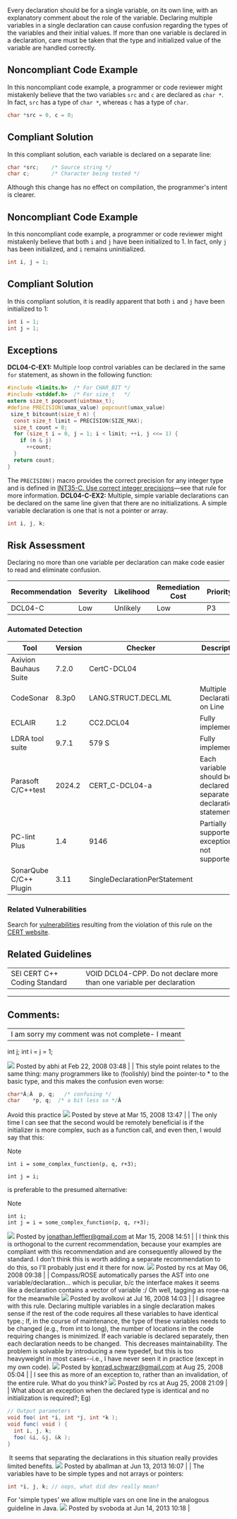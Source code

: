Every declaration should be for a single variable, on its own line, with an explanatory comment about the role of the variable. Declaring multiple variables in a single declaration can cause confusion regarding the types of the variables and their initial values. If more than one variable is declared in a declaration, care must be taken that the type and initialized value of the variable are handled correctly.
## Noncompliant Code Example
In this noncompliant code example, a programmer or code reviewer might mistakenly believe that the two variables `src` and `c` are declared as `char *`. In fact, `src` has a type of `char *`, whereas `c` has a type of `char`.
``` c
char *src = 0, c = 0;
```
## Compliant Solution
In this compliant solution, each variable is declared on a separate line:
``` c
char *src;    /* Source string */
char c;       /* Character being tested */
```
Although this change has no effect on compilation, the programmer's intent is clearer.
## Noncompliant Code Example
In this noncompliant code example, a programmer or code reviewer might mistakenly believe that both `i` and `j` have been initialized to 1. In fact, only `j` has been initialized, and `i` remains uninitialized.
``` c
int i, j = 1;
```
## Compliant Solution
In this compliant solution, it is readily apparent that both `i` and `j` have been initialized to 1:
``` c
int i = 1;
int j = 1;
```
## Exceptions
**DCL04-C-EX1:** Multiple loop control variables can be declared in the same `for` statement, as shown in the following function:
``` c
#include <limits.h>  /* For CHAR_BIT */
#include <stddef.h>  /* For size_t   */
extern size_t popcount(uintmax_t);
#define PRECISION(umax_value) popcount(umax_value) 
 size_t bitcount(size_t n) {
  const size_t limit = PRECISION(SIZE_MAX);
  size_t count = 0;
  for (size_t i = 0, j = 1; i < limit; ++i, j <<= 1) {
    if (n & j)
      ++count;
  }
  return count;
}
```
The `PRECISION()` macro provides the correct precision for any integer type and is defined in [INT35-C. Use correct integer precisions](https://www.securecoding.cert.org/confluence/display/seccode/INT35-C.+Use+correct+integer+precisions)—see that rule for more information.
**DCL04-C-EX2:** Multiple, simple variable declarations can be declared on the same line given that there are no initializations. A simple variable declaration is one that is not a pointer or array.
``` c
int i, j, k;
```
## Risk Assessment
Declaring no more than one variable per declaration can make code easier to read and eliminate confusion.

| Recommendation | Severity | Likelihood | Remediation Cost | Priority | Level |
| ----|----|----|----|----|----|
| DCL04-C | Low | Unlikely | Low | P3 | L3 |

### Automated Detection

| Tool | Version | Checker | Description |
| ----|----|----|----|
| Axivion Bauhaus Suite | 7.2.0 | CertC-DCL04 |  |
| CodeSonar | 8.3p0 | LANG.STRUCT.DECL.ML | Multiple Declarations on Line |
| ECLAIR | 1.2 | CC2.DCL04 | Fully implemented |
| LDRA tool suite | 9.7.1 | 579 S | Fully implemented |
| Parasoft C/C++test | 2024.2 | CERT_C-DCL04-a | Each variable should be declared in a separate declaration statement |
| PC-lint Plus | 1.4 | 9146 | Partially supported: exceptions not supported |
| SonarQube C/C++ Plugin | 3.11 | SingleDeclarationPerStatement |  |

### Related Vulnerabilities
Search for [vulnerabilities](BB.-Definitions_87152273.html#BB.Definitions-vulnerability) resulting from the violation of this rule on the [CERT website](https://www.kb.cert.org/vulnotes/bymetric?searchview&query=FIELD+KEYWORDS+contains+DCL04-C).
## Related Guidelines

|  |  |
| ----|----|
| SEI CERT C++ Coding Standard | VOID DCL04-CPP. Do not declare more than one variable per declaration |

------------------------------------------------------------------------
[](https://wiki.sei.cmu.edu/confluence/pages/viewpage.action?pageId=87152090) [](../c/Rec_%2002_%20Declarations%20and%20Initialization%20_DCL_) [](https://wiki.sei.cmu.edu/confluence/pages/viewpage.action?pageId=87152187)
## Comments:

|  |
| ----|
| I am sorry my comment was not complete- I meant
int j;
int i = j = 1;

![](images/icons/contenttypes/comment_16.png) Posted by abhi at Feb 22, 2008 03:48
\| \|
This style point relates to the same thing: many programmers like to (foolishly) bind the pointer-to \* to the basic type, and this makes the confusion even worse:
``` java
char*Â;Â  p, q;   /* confusing */
char    *p, q;  /* a bit less so */Â 
```
Avoid this practice
![](images/icons/contenttypes/comment_16.png) Posted by steve at Mar 15, 2008 13:47
\| \|
The only time I can see that the second would be remotely beneficial is if the initializer is more complex, such as a function call, and even then, I would say that this:
> [!note]
>
>     int i = some_complex_function(p, q, r+3);
>
>     int j = i;

is preferable to the presumed alternative:
> [!note]  
>
>     int i;
>     int j = i = some_complex_function(p, q, r+3);

![](images/icons/contenttypes/comment_16.png) Posted by jonathan.leffler@gmail.com at Mar 15, 2008 14:51
\| \|
I think this is orthogonal to the current recommendation, because your examples are compliant with this recommendation and are consequently allowed by the standard. I don't think this is worth adding a separate recommendation to do this, so I'll probably just end it there for now.
![](images/icons/contenttypes/comment_16.png) Posted by rcs at May 06, 2008 09:38
\| \|
Compass/ROSE automatically parses the AST into one variable/declaration... which is peculiar, b/c the interface makes it seems like a declaration contains a vector of variable :/
Oh well, tagging as rose-na for the meanwhile
![](images/icons/contenttypes/comment_16.png) Posted by avolkovi at Jul 16, 2008 14:03
\| \|
I disagree with this rule.
Declaring multiple variables in a single declaration makes sense if the rest of the code requires all these variables to have identical type.; If, in the course of maintenance, the type of these variables needs to be changed (e.g., from int to long), the number of locations in the code requiring changes is minimized.
If each variable is declared separately, then each declaration needs to be changed.  This decreases maintainability.
The problem is solvable by introducing a new typedef, but this is too heavyweight in most cases--i.e., I have never seen it in practice (except in my own code).
![](images/icons/contenttypes/comment_16.png) Posted by konrad.schwarz@gmail.com at Aug 25, 2008 05:04
\| \|
I see this as more of an exception to, rather than an invalidation, of the entire rule. What do you think?
![](images/icons/contenttypes/comment_16.png) Posted by rcs at Aug 25, 2008 21:09
\| \|
What about an exception when the declared type is identical and no initialization is required?; Eg)
``` java
// Output parameters
void foo( int *i, int *j, int *k );
void func( void ) {
  int i, j, k;
  foo( &i, &j, &k );
}
```
 It seems that separating the declarations in this situation really provides limited benefits.
![](images/icons/contenttypes/comment_16.png) Posted by aballman at Jun 13, 2013 16:07
\| \|
The variables have to be simple types and not arrays or pointers:
``` java
int *i, j, k; // oops, what did dev really mean?
```
For 'simple types' we allow multiple vars on one line in the analogous guideline in Java.
![](images/icons/contenttypes/comment_16.png) Posted by svoboda at Jun 14, 2013 10:18
\|
